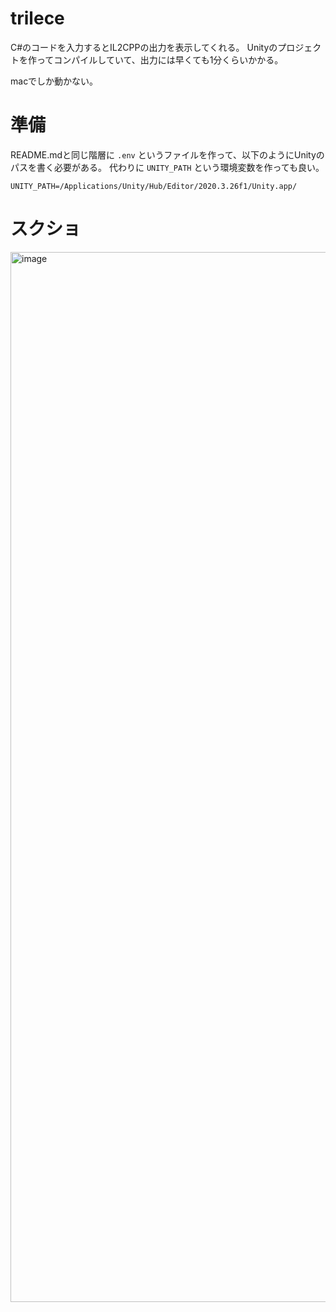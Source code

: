 # trilece

C#のコードを入力するとIL2CPPの出力を表示してくれる。
Unityのプロジェクトを作ってコンパイルしていて、出力には早くても1分くらいかかる。

macでしか動かない。

# 準備

README.mdと同じ階層に `.env` というファイルを作って、以下のようにUnityのパスを書く必要がある。
代わりに `UNITY_PATH` という環境変数を作っても良い。

```
UNITY_PATH=/Applications/Unity/Hub/Editor/2020.3.26f1/Unity.app/
```

# スクショ

<img width="1680" alt="image" src="https://user-images.githubusercontent.com/4084715/160612877-e19c6beb-1723-45ef-9278-3c36a46150d9.png">

